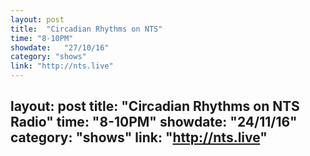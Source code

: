 ```yaml
---
layout: post
title:  "Circadian Rhythms on NTS"
time: "8-10PM"
showdate:   "27/10/16"
category: "shows"
link: "http://nts.live"
---
```

layout: post
title:  "Circadian Rhythms on NTS Radio"
time: "8-10PM"
showdate:   "24/11/16"
category: "shows"
link: "http://nts.live"
---
